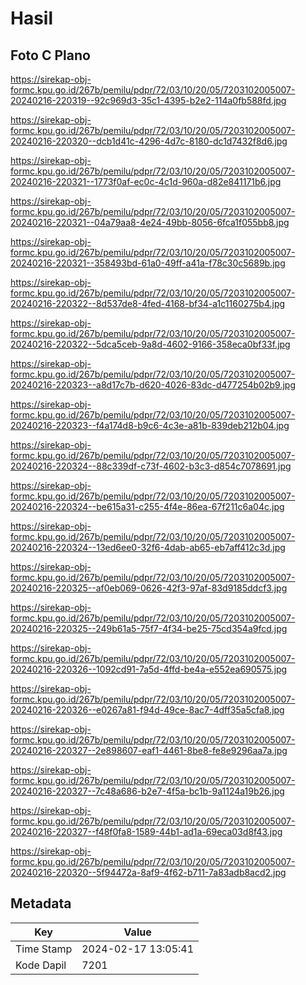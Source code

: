 # Hasil

## Foto C Plano

https://sirekap-obj-formc.kpu.go.id/267b/pemilu/pdpr/72/03/10/20/05/7203102005007-20240216-220319--92c969d3-35c1-4395-b2e2-114a0fb588fd.jpg

https://sirekap-obj-formc.kpu.go.id/267b/pemilu/pdpr/72/03/10/20/05/7203102005007-20240216-220320--dcb1d41c-4296-4d7c-8180-dc1d7432f8d6.jpg

https://sirekap-obj-formc.kpu.go.id/267b/pemilu/pdpr/72/03/10/20/05/7203102005007-20240216-220321--1773f0af-ec0c-4c1d-960a-d82e841171b6.jpg

https://sirekap-obj-formc.kpu.go.id/267b/pemilu/pdpr/72/03/10/20/05/7203102005007-20240216-220321--04a79aa8-4e24-49bb-8056-6fca1f055bb8.jpg

https://sirekap-obj-formc.kpu.go.id/267b/pemilu/pdpr/72/03/10/20/05/7203102005007-20240216-220321--358493bd-61a0-49ff-a41a-f78c30c5689b.jpg

https://sirekap-obj-formc.kpu.go.id/267b/pemilu/pdpr/72/03/10/20/05/7203102005007-20240216-220322--8d537de8-4fed-4168-bf34-a1c1160275b4.jpg

https://sirekap-obj-formc.kpu.go.id/267b/pemilu/pdpr/72/03/10/20/05/7203102005007-20240216-220322--5dca5ceb-9a8d-4602-9166-358eca0bf33f.jpg

https://sirekap-obj-formc.kpu.go.id/267b/pemilu/pdpr/72/03/10/20/05/7203102005007-20240216-220323--a8d17c7b-d620-4026-83dc-d477254b02b9.jpg

https://sirekap-obj-formc.kpu.go.id/267b/pemilu/pdpr/72/03/10/20/05/7203102005007-20240216-220323--f4a174d8-b9c6-4c3e-a81b-839deb212b04.jpg

https://sirekap-obj-formc.kpu.go.id/267b/pemilu/pdpr/72/03/10/20/05/7203102005007-20240216-220324--88c339df-c73f-4602-b3c3-d854c7078691.jpg

https://sirekap-obj-formc.kpu.go.id/267b/pemilu/pdpr/72/03/10/20/05/7203102005007-20240216-220324--be615a31-c255-4f4e-86ea-67f211c6a04c.jpg

https://sirekap-obj-formc.kpu.go.id/267b/pemilu/pdpr/72/03/10/20/05/7203102005007-20240216-220324--13ed6ee0-32f6-4dab-ab65-eb7aff412c3d.jpg

https://sirekap-obj-formc.kpu.go.id/267b/pemilu/pdpr/72/03/10/20/05/7203102005007-20240216-220325--af0eb069-0626-42f3-97af-83d9185ddcf3.jpg

https://sirekap-obj-formc.kpu.go.id/267b/pemilu/pdpr/72/03/10/20/05/7203102005007-20240216-220325--249b61a5-75f7-4f34-be25-75cd354a9fcd.jpg

https://sirekap-obj-formc.kpu.go.id/267b/pemilu/pdpr/72/03/10/20/05/7203102005007-20240216-220326--1092cd91-7a5d-4ffd-be4a-e552ea690575.jpg

https://sirekap-obj-formc.kpu.go.id/267b/pemilu/pdpr/72/03/10/20/05/7203102005007-20240216-220326--e0267a81-f94d-49ce-8ac7-4dff35a5cfa8.jpg

https://sirekap-obj-formc.kpu.go.id/267b/pemilu/pdpr/72/03/10/20/05/7203102005007-20240216-220327--2e898607-eaf1-4461-8be8-fe8e9296aa7a.jpg

https://sirekap-obj-formc.kpu.go.id/267b/pemilu/pdpr/72/03/10/20/05/7203102005007-20240216-220327--7c48a686-b2e7-4f5a-bc1b-9a1124a19b26.jpg

https://sirekap-obj-formc.kpu.go.id/267b/pemilu/pdpr/72/03/10/20/05/7203102005007-20240216-220327--f48f0fa8-1589-44b1-ad1a-69eca03d8f43.jpg

https://sirekap-obj-formc.kpu.go.id/267b/pemilu/pdpr/72/03/10/20/05/7203102005007-20240216-220320--5f94472a-8af9-4f62-b711-7a83adb8acd2.jpg


## Metadata

| Key        | Value               |
| ---------- | ------------------- |
| Time Stamp | 2024-02-17 13:05:41 |
| Kode Dapil | 7201                |



